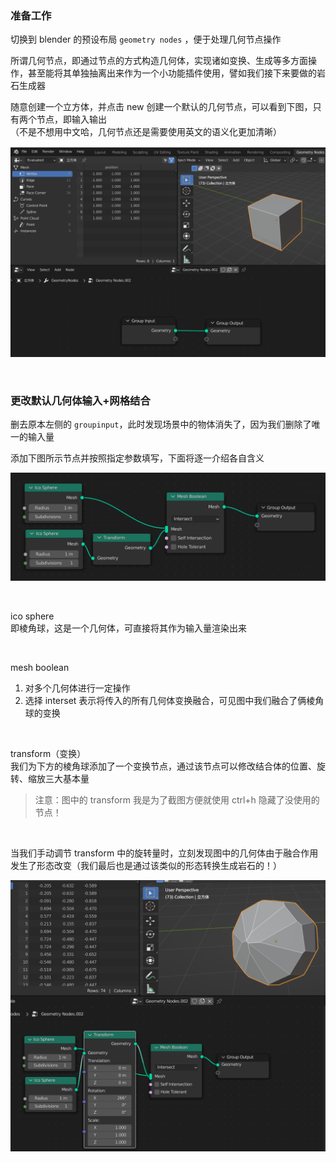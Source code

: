 ### 准备工作

切换到 blender 的预设布局 `geometry nodes` ，便于处理几何节点操作

所谓几何节点，即通过节点的方式构造几何体，实现诸如变换、生成等多方面操作，甚至能将其单独抽离出来作为一个小功能插件使用，譬如我们接下来要做的岩石生成器

随意创建一个立方体，并点击 new 创建一个默认的几何节点，可以看到下图，只有两个节点，即输入输出  
（不是不想用中文哈，几何节点还是需要使用英文的语义化更加清晰）

![](../../imgs/Blender/geometry/gn1/gn1-1.png)

<br>

### 更改默认几何体输入+网格结合

删去原本左侧的 `groupinput`，此时发现场景中的物体消失了，因为我们删除了唯一的输入量

添加下图所示节点并按照指定参数填写，下面将逐一介绍各自含义

![](../../imgs/Blender/geometry/gn1/gn1-2.png)

<br>

ico sphere  
即棱角球，这是一个几何体，可直接将其作为输入量渲染出来

<br>

mesh boolean

1. 对多个几何体进行一定操作
2. 选择 interset 表示将传入的所有几何体变换融合，可见图中我们融合了俩棱角球的变换

<br>

transform（变换）  
我们为下方的棱角球添加了一个变换节点，通过该节点可以修改结合体的位置、旋转、缩放三大基本量

> 注意：图中的 transform 我是为了截图方便就使用 ctrl+h 隐藏了没使用的节点！

<br>

当我们手动调节 transform 中的旋转量时，立刻发现图中的几何体由于融合作用发生了形态改变（我们最后也是通过该类似的形态转换生成岩石的！）

![](../../imgs/Blender/geometry/gn1/gn1-3.png)
